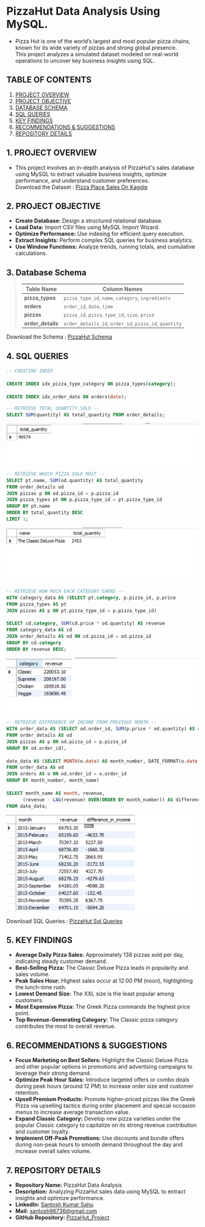 # PizzaHut Data Analysis Using MySQL.
* Pizza Hut is one of the world’s largest and most popular pizza chains, known for its wide variety of pizzas and strong global presence.  
  This project analyzes a simulated dataset modeled on real-world operations to uncover key business insights using SQL.

## TABLE OF CONTENTS 
1. [PROJECT OVERVIEW](#1-Project-Overview)
2. [PROJECT OBJECTIVE](#2-Project-Objective)
3. [DATABASE SCHEMA](#3-Database-Schema)
4. [SQL QUERIES](#4-Sql-Queries)
5. [KEY FINDINGS](#5-Key-Findings)
6. [RECOMMENDATIONS & SUGGESTIONS](#6-Recommendations-&-Suggestions)
7. [REPOSITORY DETAILS](#7-Repository-Details)


## 1. PROJECT OVERVIEW
  *   This project involves an in-depth analysis of PizzaHut's sales database using MySQL to extract valuable business insights,
      optimize performance, and understand customer preferences.  
      Download the Dataset : [Pizza Place Sales On Kaggle](https://www.kaggle.com/datasets/mysarahmadbhat/pizza-place-sales?select=pizzas.csv)

## 2. PROJECT OBJECTIVE
  * **Create Database:** Design a structured relational database.
  * **Load Data:** Import CSV files using MySQL Import Wizard.
  * **Optimize Performance:** Use indexing for efficient query execution.
  * **Extract Insights:** Perform complex SQL queries for business analytics.
  * **Use Window Functions:** Analyze trends, running totals, and cumulative calculations.  
  

## 3. Database Schema

> | Table Name      | Column Names |
> |----------------|----------------------------------------------------|
> | **pizza_types**  | `pizza_type_id`, `name`, `category`, `ingredients` |
> | **orders**       | `order_id`, `date`, `time` |
> | **pizzas**       | `pizza_id`, `pizza_type_id`, `size`, `price` |
> | **order_details**| `order_details_id`, `order_id`, `pizza_id`, `quantity` |
  Download the Schema : [PizzaHut Schema](https://github.com/Santosh96736/PizzaHut_Project/blob/main/PizzaHut_Schema_SQL.sql)


## 4. SQL QUERIES
```sql
-- CREATING INDEX 

CREATE INDEX idx_pizza_type_category ON pizza_types(category);

CREATE INDEX idx_order_date ON orders(date);
```

```sql
-- RETRIEVE TOTAL QUANTITY SOLD -- 
SELECT SUM(quantity) AS total_quantity FROM order_details;
```
![Total Quantity Sold](https://github.com/Santosh96736/PizzaHut_Project/blob/main/Screenshot%202025-06-15%20112018.png)


```sql
-- RETRIEVE WHICH PIZZA SOLD MOST -- 
SELECT pt.name, SUM(od.quantity) AS total_quantity
FROM order_details od
JOIN pizzas p ON od.pizza_id = p.pizza_id
JOIN pizza_types pt ON p.pizza_type_id = pt.pizza_type_id
GROUP BY pt.name
ORDER BY total_quantity DESC
LIMIT 1;
```
![Best Selling Pizza](https://github.com/Santosh96736/PizzaHut_Project/blob/main/Screenshot%202025-06-15%20111950.png)

```sql
-- RETRIEVE HOW MUCH EACH CATEGORY EARNS -- 
WITH category_data AS (SELECT pt.category, p.pizza_id, p.price
FROM pizza_types AS pt
JOIN pizzas AS p ON pt.pizza_type_id = p.pizza_type_id)

SELECT cd.category, SUM(cd.price * od.quantity) AS revenue
FROM category_data AS cd
JOIN order_details AS od ON cd.pizza_id = od.pizza_id
GROUP BY cd.category
ORDER BY revenue DESC;
```
![Category Wise Earning](https://github.com/Santosh96736/PizzaHut_Project/blob/main/Screenshot%202025-06-15%20111922.png)

```sql
-- RETRIEVE DIFFERENCE OF INCOME FROM PREVIOUS MONTH -- 
WITH order_data AS (SELECT od.order_id, SUM(p.price * od.quantity) AS revenue
FROM order_details AS od
JOIN pizzas AS p ON od.pizza_id = p.pizza_id
GROUP BY od.order_id),

date_data AS (SELECT MONTH(o.date) AS month_number, DATE_FORMAT(o.date, "%M") AS month_name, SUM(od.revenue) AS revenue
FROM order_data AS od
JOIN orders AS o ON od.order_id = o.order_id
GROUP BY month_number, month_name) 

SELECT month_name AS month, revenue,
      (revenue - LAG(revenue) OVER(ORDER BY month_number)) AS difference_in_income
FROM date_data;
```
![Difference In Income](https://github.com/Santosh96736/PizzaHut_Project/blob/main/Screenshot%202025-06-15%20111847.png)

 Download SQL Queries : [PizzaHut Sql Queries](https://github.com/Santosh96736/PizzaHut_Project/blob/main/PizzaHt_Queries_SQL.sql)
  
  
## 5. KEY FINDINGS
   *  **Average Daily Pizza Sales:** Approximately 138 pizzas sold per day, indicating steady customer demand.
   *  **Best-Selling Pizza:** The Classic Deluxe Pizza leads in popularity and sales volume.
   *  **Peak Sales Hour:** Highest sales occur at 12:00 PM (noon), highlighting the lunch-time rush.
   *  **Lowest Demand Size:** The XXL size is the least popular among customers.
   *  **Most Expensive Pizza:** The Greek Pizza commands the highest price point.
   *  **Top Revenue-Generating Category:** The Classic pizza category contributes the most to overall revenue.

## 6. RECOMMENDATIONS & SUGGESTIONS
   * **Focus Marketing on Best Sellers:** Highlight the Classic Deluxe Pizza and other popular options in promotions and advertising campaigns to leverage their strong demand.
   * **Optimize Peak Hour Sales:** Introduce targeted offers or combo deals during peak hours (around 12 PM) to increase order size and customer retention.
   * **Upsell Premium Products:** Promote higher-priced pizzas like the Greek Pizza via upselling tactics during order placement and special occasion menus to increase average transaction value.
   * **Expand Classic Category:** Develop new pizza varieties under the popular Classic category to capitalize on its strong revenue contribution and customer loyalty.
   * **Implement Off-Peak Promotions:** Use discounts and bundle offers during non-peak hours to smooth demand throughout the day and increase overall sales volume.

## 7. REPOSITORY DETAILS

- **Repository Name:** PizzaHut Data Analysis  
- **Description:** Analyzing PizzaHut sales data using MySQL to extract insights and optimize performance.  
- **LinkedIn:** [Santosh Kumar Sahu](https://www.linkedin.com/in/santosh-kumar-sahu-data-analyst)
- **Mail:** [santosh96736@gmail.com](santosh96736@gmail.com)
- **GitHub Repository:** [PizzaHut_Project](https://github.com/Santosh96736/PizzaHut_Project)  






